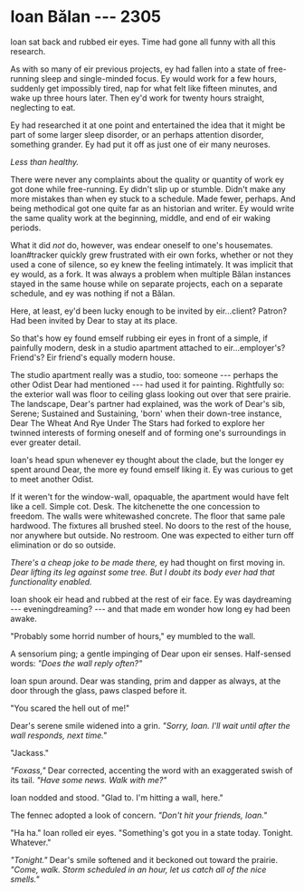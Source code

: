 # Ioan Bălan --- 2305

Ioan sat back and rubbed eir eyes. Time had gone all funny with all this research.

As with so many of eir previous projects, ey had fallen into a state of free-running sleep and single-minded focus. Ey would work for a few hours, suddenly get impossibly tired, nap for what felt like fifteen minutes, and wake up three hours later. Then ey'd work for twenty hours straight, neglecting to eat.

Ey had researched it at one point and entertained the idea that it might be part of some larger sleep disorder, or an perhaps attention disorder, something grander. Ey had put it off as just one of eir many neuroses.

*Less than healthy.*

There were never any complaints about the quality or quantity of work ey got done while free-running. Ey didn't slip up or stumble. Didn't make any more mistakes than when ey stuck to a schedule. Made fewer, perhaps. And being methodical got one quite far as an historian and writer. Ey would write the same quality work at the beginning, middle, and end of eir waking periods.

What it did *not* do, however, was endear oneself to one's housemates. Ioan\#tracker quickly grew frustrated with eir own forks, whether or not they used a cone of silence, so ey knew the feeling intimately. It was implicit that ey would, as a fork. It was always a problem when multiple Bălan instances stayed in the same house while on separate projects, each on a separate schedule, and ey was nothing if not a Bălan.

Here, at least, ey'd been lucky enough to be invited by eir...client? Patron? Had been invited by Dear to stay at its place.

So that's how ey found emself rubbing eir eyes in front of a simple, if painfully modern, desk in a studio apartment attached to eir...employer's? Friend's? Eir friend's equally modern house.

The studio apartment really was a studio, too: someone --- perhaps the other Odist Dear had mentioned --- had used it for painting. Rightfully so: the exterior wall was floor to ceiling glass looking out over that sere prairie. The landscape, Dear's partner had explained, was the work of Dear's sib, Serene; Sustained and Sustaining, 'born' when their down-tree instance, Dear The Wheat And Rye Under The Stars had forked to explore her twinned interests of forming oneself and of forming one's surroundings in ever greater detail.

Ioan's head spun whenever ey thought about the clade, but the longer ey spent around Dear, the more ey found emself liking it. Ey was curious to get to meet another Odist.

If it weren't for the window-wall, opaquable, the apartment would have felt like a cell. Simple cot. Desk. The kitchenette the one concession to freedom. The walls were whitewashed concrete. The floor that same pale hardwood. The fixtures all brushed steel. No doors to the rest of the house, nor anywhere but outside. No restroom. One was expected to either turn off elimination or do so outside.

*There's a cheap joke to be made there,* ey had thought on first moving in. *Dear lifting its leg against some tree. But I doubt its body ever had that functionality enabled.*

Ioan shook eir head and rubbed at the rest of eir face. Ey was daydreaming --- eveningdreaming? --- and that made em wonder how long ey had been awake.

"Probably some horrid number of hours," ey mumbled to the wall.

A sensorium ping; a gentle impinging of Dear upon eir senses. Half-sensed words: *"Does the wall reply often?"*

Ioan spun around. Dear was standing, prim and dapper as always, at the door through the glass, paws clasped before it.

"You scared the hell out of me!"

Dear's serene smile widened into a grin. *"Sorry, Ioan. I'll wait until after the wall responds, next time."*

"Jackass."

*"Foxass,"* Dear corrected, accenting the word with an exaggerated swish of its tail. *"Have some news. Walk with me?"*

Ioan nodded and stood. "Glad to. I'm hitting a wall, here."

The fennec adopted a look of concern. *"Don't hit your friends, Ioan."*

"Ha ha." Ioan rolled eir eyes. "Something's got you in a state today. Tonight. Whatever."

*"Tonight."* Dear's smile softened and it beckoned out toward the prairie. *"Come, walk. Storm scheduled in an hour, let us catch all of the nice smells."*
